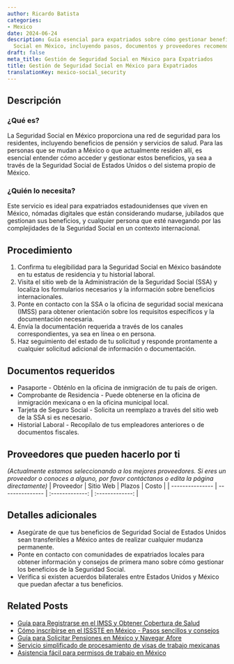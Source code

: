 ```yaml
---
author: Ricardo Batista
categories:
- Mexico
date: 2024-06-24
description: Guía esencial para expatriados sobre cómo gestionar beneficios de Seguridad
  Social en México, incluyendo pasos, documentos y proveedores recomendados.
draft: false
meta_title: Gestión de Seguridad Social en México para Expatriados
title: Gestión de Seguridad Social en México para Expatriados
translationKey: mexico-social_security
---
```



## Descripción
### ¿Qué es?
La Seguridad Social en México proporciona una red de seguridad para los residentes, incluyendo beneficios de pensión y servicios de salud. Para las personas que se mudan a México o que actualmente residen allí, es esencial entender cómo acceder y gestionar estos beneficios, ya sea a través de la Seguridad Social de Estados Unidos o del sistema propio de México.

### ¿Quién lo necesita?
Este servicio es ideal para expatriados estadounidenses que viven en México, nómadas digitales que están considerando mudarse, jubilados que gestionan sus beneficios, y cualquier persona que esté navegando por las complejidades de la Seguridad Social en un contexto internacional.

## Procedimiento

1. Confirma tu elegibilidad para la Seguridad Social en México basándote en tu estatus de residencia y tu historial laboral.
2. Visita el sitio web de la Administración de la Seguridad Social (SSA) y localiza los formularios necesarios y la información sobre beneficios internacionales.
3. Ponte en contacto con la SSA o la oficina de seguridad social mexicana (IMSS) para obtener orientación sobre los requisitos específicos y la documentación necesaria.
4. Envía la documentación requerida a través de los canales correspondientes, ya sea en línea o en persona.
5. Haz seguimiento del estado de tu solicitud y responde prontamente a cualquier solicitud adicional de información o documentación.

## Documentos requeridos

- Pasaporte - Obténlo en la oficina de inmigración de tu país de origen.
- Comprobante de Residencia - Puede obtenerse en la oficina de inmigración mexicana o en la oficina municipal local.
- Tarjeta de Seguro Social - Solicita un reemplazo a través del sitio web de la SSA si es necesario.
- Historial Laboral - Recopílalo de tus empleadores anteriores o de documentos fiscales.

## Proveedores que pueden hacerlo por ti
_(Actualmente estamos seleccionando a los mejores proveedores. Si eres un proveedor o conoces a alguno, por favor contáctanos o edita la página directamente)_
| Proveedor        |     Sitio Web    |     Plazos     |       Costo      |
| --------------- | --------------- |  :-------------: | :-------------: |

## Detalles adicionales

- Asegúrate de que tus beneficios de Seguridad Social de Estados Unidos sean transferibles a México antes de realizar cualquier mudanza permanente.
- Ponte en contacto con comunidades de expatriados locales para obtener información y consejos de primera mano sobre cómo gestionar los beneficios de la Seguridad Social.
- Verifica si existen acuerdos bilaterales entre Estados Unidos y México que puedan afectar a tus beneficios.
## Related Posts

- [Guía para Registrarse en el IMSS y Obtener Cobertura de Salud](https://tramitit.com/es/guides/mexico/inscripci%C3%B3n_al_imss/)
- [Cómo inscribirse en el ISSSTE en México - Pasos sencillos y consejos](https://tramitit.com/es/guides/mexico/inscripci%C3%B3n_al_issste/)
- [Guía para Solicitar Pensiones en México y Navegar Afore](https://tramitit.com/es/guides/mexico/solicitud_de_pensi%C3%B3n/)
- [Servicio simplificado de procesamiento de visas de trabajo mexicanas](https://tramitit.com/es/guides/mexico/tr%C3%A1mite_de_visa_de_trabajo/)
- [Asistencia fácil para permisos de trabajo en México](https://tramitit.com/es/guides/mexico/permiso_de_trabajo/)